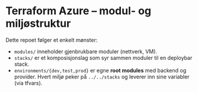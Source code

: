 # Terraform Azure – modul- og miljøstruktur

Dette repoet følger et enkelt mønster:
- `modules/` inneholder gjenbrukbare moduler (nettverk, VM).
- `stacks/` er et komposisjonslag som syr sammen moduler til en deploybar stack.
- `environments/{dev,test,prod}` er egne **root modules** med backend og provider.
  Hvert miljø peker på `../../stacks` og leverer inn sine variabler (via tfvars).
